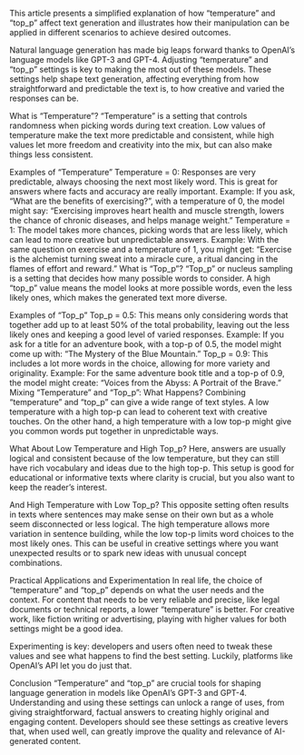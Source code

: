 This article presents a simplified explanation of how “temperature” and “top_p” affect text generation and illustrates how their manipulation can be applied in different scenarios to achieve desired outcomes.

Natural language generation has made big leaps forward thanks to OpenAI’s language models like GPT-3 and GPT-4. Adjusting “temperature” and “top_p” settings is key to making the most out of these models. These settings help shape text generation, affecting everything from how straightforward and predictable the text is, to how creative and varied the responses can be.

What is “Temperature”?
“Temperature” is a setting that controls randomness when picking words during text creation. Low values of temperature make the text more predictable and consistent, while high values let more freedom and creativity into the mix, but can also make things less consistent.

Examples of “Temperature”
Temperature = 0: Responses are very predictable, always choosing the next most likely word. This is great for answers where facts and accuracy are really important.
Example: If you ask, “What are the benefits of exercising?”, with a temperature of 0, the model might say: “Exercising improves heart health and muscle strength, lowers the chance of chronic diseases, and helps manage weight.”
Temperature = 1: The model takes more chances, picking words that are less likely, which can lead to more creative but unpredictable answers.
Example: With the same question on exercise and a temperature of 1, you might get: “Exercise is the alchemist turning sweat into a miracle cure, a ritual dancing in the flames of effort and reward.”
What is “Top_p”?
“Top_p” or nucleus sampling is a setting that decides how many possible words to consider. A high “top_p” value means the model looks at more possible words, even the less likely ones, which makes the generated text more diverse.

Examples of “Top_p”
Top_p = 0.5: This means only considering words that together add up to at least 50% of the total probability, leaving out the less likely ones and keeping a good level of varied responses.
Example: If you ask for a title for an adventure book, with a top-p of 0.5, the model might come up with: “The Mystery of the Blue Mountain.”
Top_p = 0.9: This includes a lot more words in the choice, allowing for more variety and originality.
Example: For the same adventure book title and a top-p of 0.9, the model might create: “Voices from the Abyss: A Portrait of the Brave.”
Mixing “Temperature” and “Top_p”: What Happens?
Combining “temperature” and “top_p” can give a wide range of text styles. A low temperature with a high top-p can lead to coherent text with creative touches. On the other hand, a high temperature with a low top-p might give you common words put together in unpredictable ways.

What About Low Temperature and High Top_p?
Here, answers are usually logical and consistent because of the low temperature, but they can still have rich vocabulary and ideas due to the high top-p. This setup is good for educational or informative texts where clarity is crucial, but you also want to keep the reader’s interest.

And High Temperature with Low Top_p?
This opposite setting often results in texts where sentences may make sense on their own but as a whole seem disconnected or less logical. The high temperature allows more variation in sentence building, while the low top-p limits word choices to the most likely ones. This can be useful in creative settings where you want unexpected results or to spark new ideas with unusual concept combinations.

Practical Applications and Experimentation
In real life, the choice of “temperature” and “top_p” depends on what the user needs and the context. For content that needs to be very reliable and precise, like legal documents or technical reports, a lower “temperature” is better. For creative work, like fiction writing or advertising, playing with higher values for both settings might be a good idea.

Experimenting is key: developers and users often need to tweak these values and see what happens to find the best setting. Luckily, platforms like OpenAI’s API let you do just that.

Conclusion
“Temperature” and “top_p” are crucial tools for shaping language generation in models like OpenAI’s GPT-3 and GPT-4. Understanding and using these settings can unlock a range of uses, from giving straightforward, factual answers to creating highly original and engaging content. Developers should see these settings as creative levers that, when used well, can greatly improve the quality and relevance of AI-generated content.